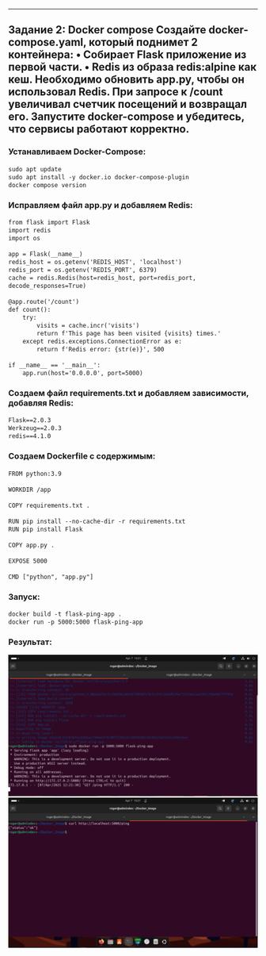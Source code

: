 ------------------------------------------------------------------------------------------------------------------------------------------
Задание 2: Docker compose
Создайте docker-compose.yaml, который поднимет 2 контейнера:
• Собирает Flask приложение из первой части.
• Redis из образа redis:alpine как кеш.
Необходимо обновить app.py, чтобы он использовал Redis.
При запросе к /count увеличивал счетчик посещений и возвращал его.
Запустите docker-compose и убедитесь, что сервисы работают корректно.
------------------------------------------------------------------------------------------------------------------------------------------
### Устанавливаем Docker-Compose:
```
sudo apt update
sudo apt install -y docker.io docker-compose-plugin
docker compose version
```

### Исправляем файл app.py и добавляем Redis:
```
from flask import Flask
import redis
import os

app = Flask(__name__)
redis_host = os.getenv('REDIS_HOST', 'localhost')
redis_port = os.getenv('REDIS_PORT', 6379)
cache = redis.Redis(host=redis_host, port=redis_port, decode_responses=True)

@app.route('/count')
def count():
    try:
        visits = cache.incr('visits')
        return f'This page has been visited {visits} times.'
    except redis.exceptions.ConnectionError as e:
        return f'Redis error: {str(e)}', 500

if __name__ == '__main__':
    app.run(host='0.0.0.0', port=5000)
```

### Создаем файл requirements.txt и добавляем зависимости, добавляя Redis:
```
Flask==2.0.3
Werkzeug==2.0.3
redis==4.1.0
```

### Создаем Dockerfile с содержимым:
```
FROM python:3.9

WORKDIR /app

COPY requirements.txt .

RUN pip install --no-cache-dir -r requirements.txt
RUN pip install Flask

COPY app.py .

EXPOSE 5000

CMD ["python", "app.py"]
```

### Запуск:
```
docker build -t flask-ping-app .
docker run -p 5000:5000 flask-ping-app
```

### Результат:
![Result](https://github.com/railsroger/DevTest/blob/main/images/start.png)
![Result](https://github.com/railsroger/DevTest/blob/main/images/result.png)
